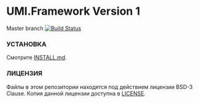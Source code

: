 UMI.Framework Version 1
======

Master branch [![Build Status](https://travis-ci.org/Umisoft/umi-framework.png?branch=master)](https://travis-ci.org/Umisoft/umi.framework-dev)

### УСТАНОВКА

Смотрите [INSTALL.md](INSTALL.md).

### ЛИЦЕНЗИЯ

Файлы в этом репозитории находятся под действием лицензии BSD-3 Clause.
Копия данной лицензии доступна в [LICENSE](LICENSE).
